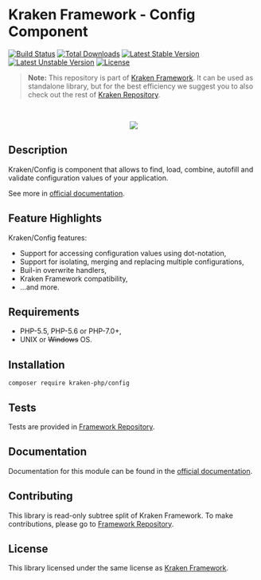 # Kraken Framework - Config Component

[![Build Status](https://travis-ci.org/kraken-php/framework.svg)](https://travis-ci.org/kraken-php/framework)
[![Total Downloads](https://poser.pugx.org/kraken-php/config/downloads)](https://packagist.org/packages/kraken-php/config) 
[![Latest Stable Version](https://poser.pugx.org/kraken-php/config/v/stable)](https://packagist.org/packages/kraken-php/config) 
[![Latest Unstable Version](https://poser.pugx.org/kraken-php/config/v/unstable)](https://packagist.org/packages/kraken-php/config) 
[![License](https://poser.pugx.org/kraken-php/framework/license)](https://packagist.org/packages/kraken-php/framework)

> **Note:** This repository is part of [Kraken Framework][3]. It can be used as standalone library, but for the best 
efficiency we suggest you to also check out the rest of [Kraken Repository][5].

<br>
<p align="center">
<img src="https://avatars2.githubusercontent.com/u/15938282?v=3&s=150" />
</p>

## Description

Kraken/Config is component that allows to find, load, combine, autofill and validate configuration values of your
application.

See more in [official documentation][2].

## Feature Highlights

Kraken/Config features:

* Support for accessing configuration values using dot-notation,
* Support for isolating, merging and replacing multiple configurations,
* Buil-in overwrite handlers,
* Kraken Framework compatibility,
* ...and more.

## Requirements

* PHP-5.5, PHP-5.6 or PHP-7.0+,
* UNIX or ~~Windows~~ OS.

## Installation

```
composer require kraken-php/config
```

## Tests

Tests are provided in [Framework Repository][3].

## Documentation

Documentation for this module can be found in the [official documentation][2].

## Contributing

This library is read-only subtree split of Kraken Framework. To make contributions, please go to [Framework Repository][3].

## License

This library licensed under the same license as [Kraken Framework][3].

[1]: http://kraken-php.com
[2]: http://kraken-php.com/docs/0.3/config
[3]: https://github.com/kraken-php/framework
[4]: https://github.com/kraken-php/kraken
[5]: https://github.com/kraken-php
